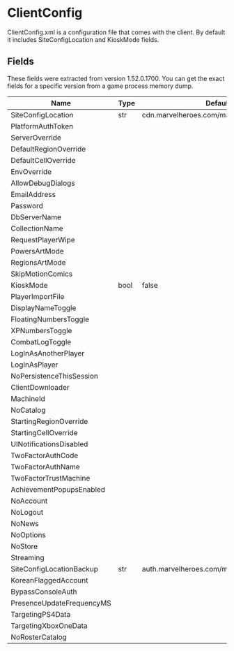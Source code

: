 # ClientConfig

ClientConfig.xml is a configuration file that comes with the client. By default it includes SiteConfigLocation and KioskMode fields.

## Fields

These fields were extracted from version 1.52.0.1700. You can get the exact fields for a specific version from a game process memory dump.

| Name                      | Type | Default Value                                     | Note |
| ------------------------- | ---- | ------------------------------------------------- | ---- |
| SiteConfigLocation        | str  | cdn.marvelheroes.com/marvelheroes/siteconfig.xml  |      |
| PlatformAuthToken         |      |                                                   |      |
| ServerOverride            |      |                                                   |      |
| DefaultRegionOverride     |      |                                                   |      |
| DefaultCellOverride       |      |                                                   |      |
| EnvOverride               |      |                                                   |      |
| AllowDebugDialogs         |      |                                                   |      |
| EmailAddress              |      |                                                   |      |
| Password                  |      |                                                   |      |
| DbServerName              |      |                                                   |      |
| CollectionName            |      |                                                   |      |
| RequestPlayerWipe         |      |                                                   |      |
| PowersArtMode             |      |                                                   |      |
| RegionsArtMode            |      |                                                   |      |
| SkipMotionComics          |      |                                                   |      |
| KioskMode                 | bool | false                                             |      |
| PlayerImportFile          |      |                                                   |      |
| DisplayNameToggle         |      |                                                   |      |
| FloatingNumbersToggle     |      |                                                   |      |
| XPNumbersToggle           |      |                                                   |      |
| CombatLogToggle           |      |                                                   |      |
| LogInAsAnotherPlayer      |      |                                                   |      |
| LogInAsPlayer             |      |                                                   |      |
| NoPersistenceThisSession  |      |                                                   |      |
| ClientDownloader          |      |                                                   |      |
| MachineId                 |      |                                                   |      |
| NoCatalog                 |      |                                                   |      |
| StartingRegionOverride    |      |                                                   |      |
| StartingCellOverride      |      |                                                   |      |
| UINotificationsDisabled   |      |                                                   |      |
| TwoFactorAuthCode         |      |                                                   |      |
| TwoFactorAuthName         |      |                                                   |      |
| TwoFactorTrustMachine     |      |                                                   |      |
| AchievementPopupsEnabled  |      |                                                   |      |
| NoAccount                 |      |                                                   |      |
| NoLogout                  |      |                                                   |      |
| NoNews                    |      |                                                   |      |
| NoOptions                 |      |                                                   |      |
| NoStore                   |      |                                                   |      |
| Streaming                 |      |                                                   |      |
| SiteConfigLocationBackup  | str  | auth.marvelheroes.com/marvelheroes/siteconfig.xml |      |
| KoreanFlaggedAccount      |      |                                                   |      |
| BypassConsoleAuth         |      |                                                   |      |
| PresenceUpdateFrequencyMS |      |                                                   |      |
| TargetingPS4Data          |      |                                                   |      |
| TargetingXboxOneData      |      |                                                   |      |
| NoRosterCatalog           |      |                                                   |      |
